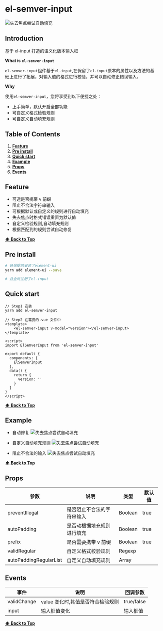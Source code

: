 # el-semver-input

![失去焦点尝试自动填充](https://ws1.sinaimg.cn/large/8db26677gy1fyujuaeiqig20vf02ft9q.jpg)

## Introduction

基于 el-input 打造的语义化版本输入框

**What is `el-semver-input`**

`el-semver-input`组件基于`el-input`,在保留了`el-input`原本的属性以及方法的基础上进行了拓展，对输入值的格式进行校验，并可以自动修正错误输入。

**Why**

使用`el-semver-input`，您将享受到以下便捷之处：

* 上手简单，默认开启全部功能
* 可自定义格式检验规则
* 可自定义自动填充规则

## Table of Contents

1.  **[Feature](#feature)**
2.  **[Pre install](#pre-install)**
3.  **[Quick start](#quick-start)**
4.  **[Example](#example)**
5.  **[Props](#props)**
6.  **[Events](#events)**

## Feature

* 可选是否携带 v 前缀
* 阻止不合法字符串输入
* 可根据默认或自定义的规则进行自动填充
* 失去焦点时格式错误重置为默认值
* 自定义检验规则,自动填充规则
* 根据匹配到的规则尝试自动修复

**[⬆ Back to Top](#table-of-contents)**

## Pre install

```sh
# 确保提前安装了element-ui
yarn add element-ui --save

# 且全局注册了el-input
```

## Quick start

```vue
// Step1 安装
yarn add el-semver-input 

// Step2 在需要的.vue 文件中
<template>
    <el-semver-input v-model="version"></el-semver-input>
</template>

<script>
import ElSemverInput from 'el-semver-input'

export default {
  components: {
    ElSemverInput
  },
  data() {
    return {
      version: ''
    }
  }
}
</script>
```

**[⬆ Back to Top](#table-of-contents)**

## Example

* 自动修复
  ![失去焦点尝试自动填充](https://ws1.sinaimg.cn/large/8db26677gy1fyed4100a8g20z10gr0wr.jpg)

* 自定义自动填充规则
  ![失去焦点尝试自动填充](https://ws1.sinaimg.cn/large/8db26677gy1fyecv50g2sg20z10grn3a.jpg)

* 阻止不合法的输入
  ![失去焦点尝试自动填充](https://ws1.sinaimg.cn/large/8db26677gy1fyecv4ppz0g20z10grgn4.jpg)

**[⬆ Back to Top](#table-of-contents)**

## Props

| 参数                   | 说明                       | 类型    | 默认值 |
| ---------------------- | -------------------------- | ------- | ------ |
| preventIllegal         | 是否阻止不合法的字符串输入 | Boolean | true   |
| autoPadding            | 是否动根据填充规则进行填充 | Boolean | true   |
| prefix                 | 是否需要携带 v 前缀        | Boolean | true   |
| validRegular           | 自定义格式校验规则         | Regexp  |        |
| autoPaddingRegularList | 自定义自动填充规则         | Array   |        |

## Events

| 事件        | 说明                              | 回调参数   |
| ----------- | --------------------------------- | ---------- |
| validChange | value 变化时,其值是否符合检验规则 | true/false |
| input       | 输入框值变化                      | 输入框值   |

**[⬆ Back to Top](#table-of-contents)**

